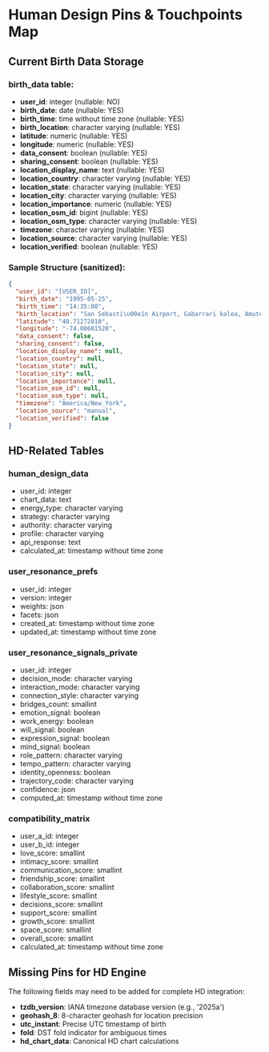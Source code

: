 # Human Design Pins & Touchpoints Map

## Current Birth Data Storage

### birth_data table:
- **user_id**: integer (nullable: NO)
- **birth_date**: date (nullable: YES)
- **birth_time**: time without time zone (nullable: YES)
- **birth_location**: character varying (nullable: YES)
- **latitude**: numeric (nullable: YES)
- **longitude**: numeric (nullable: YES)
- **data_consent**: boolean (nullable: YES)
- **sharing_consent**: boolean (nullable: YES)
- **location_display_name**: text (nullable: YES)
- **location_country**: character varying (nullable: YES)
- **location_state**: character varying (nullable: YES)
- **location_city**: character varying (nullable: YES)
- **location_importance**: numeric (nullable: YES)
- **location_osm_id**: bigint (nullable: YES)
- **location_osm_type**: character varying (nullable: YES)
- **timezone**: character varying (nullable: YES)
- **location_source**: character varying (nullable: YES)
- **location_verified**: boolean (nullable: YES)

### Sample Structure (sanitized):
```json
{
  "user_id": "[USER_ID]",
  "birth_date": "1995-05-25",
  "birth_time": "14:35:00",
  "birth_location": "San Sebasti\u00e1n Airport, Gabarrari kalea, Amute-Kosta, Hondarribia, Bidasoa Beherea / Bajo Bidasoa, Gipuzkoa, Autonomous Community of the Basque Country, 20280, Spain",
  "latitude": "40.71272810",
  "longitude": "-74.00601520",
  "data_consent": false,
  "sharing_consent": false,
  "location_display_name": null,
  "location_country": null,
  "location_state": null,
  "location_city": null,
  "location_importance": null,
  "location_osm_id": null,
  "location_osm_type": null,
  "timezone": "America/New_York",
  "location_source": "manual",
  "location_verified": false
}
```

## HD-Related Tables

### human_design_data
- user_id: integer
- chart_data: text
- energy_type: character varying
- strategy: character varying
- authority: character varying
- profile: character varying
- api_response: text
- calculated_at: timestamp without time zone

### user_resonance_prefs
- user_id: integer
- version: integer
- weights: json
- facets: json
- created_at: timestamp without time zone
- updated_at: timestamp without time zone

### user_resonance_signals_private
- user_id: integer
- decision_mode: character varying
- interaction_mode: character varying
- connection_style: character varying
- bridges_count: smallint
- emotion_signal: boolean
- work_energy: boolean
- will_signal: boolean
- expression_signal: boolean
- mind_signal: boolean
- role_pattern: character varying
- tempo_pattern: character varying
- identity_openness: boolean
- trajectory_code: character varying
- confidence: json
- computed_at: timestamp without time zone

### compatibility_matrix
- user_a_id: integer
- user_b_id: integer
- love_score: smallint
- intimacy_score: smallint
- communication_score: smallint
- friendship_score: smallint
- collaboration_score: smallint
- lifestyle_score: smallint
- decisions_score: smallint
- support_score: smallint
- growth_score: smallint
- space_score: smallint
- overall_score: smallint
- calculated_at: timestamp without time zone

## Missing Pins for HD Engine

The following fields may need to be added for complete HD integration:

- **tzdb_version**: IANA timezone database version (e.g., '2025a')
- **geohash_8**: 8-character geohash for location precision
- **utc_instant**: Precise UTC timestamp of birth
- **fold**: DST fold indicator for ambiguous times
- **hd_chart_data**: Canonical HD chart calculations
